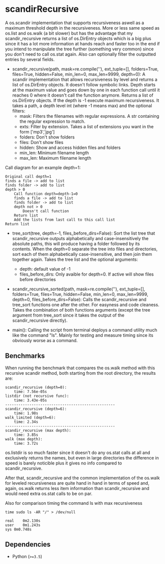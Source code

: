 # scandirRecursive
A os.scandir implementation that supports recursiveness aswell as a maximum threshold depth in the recursiveness.
More or less same speed as os.list and os.walk (a bit slower) but has the advantage that my scandir_recursive returns a list of os.DirEntry objects which is a big plus since it has a lot more information at hands reach and faster too in the end if you intend to manipulate the tree further (something very common) since you don't need to call os.stat again. Also can optionally filter the outputted entries by several fields.

- scandir_recursive(path, mask=re.compile(''), ext_tuple=\[\], folders=True, files=True, hidden=False, min_len=0, max_len=9999, depth=0): A scandir implementation that allows recursiveness by level and returns a list of os.DirEntry objects. It doesn't follow symbolic links.
Depth starts at the maximum value and goes down by one in each function call until it reaches 0 where it doesn't call the function anymore.
Returns a list of os.DirEntry objects.
If the depth is -1 execute maximum recursiveness.
It takes a path, a depth level int (where -1 means max) and the optional filters:
	- mask: Filters the filenames with regular expressions. A str containing the regular expression to match.
	- exts: Filter by extension. Takes a list of extensions you want in the form \['mp3','jpg'\]
	- folders: Don't show folders
	- files: Don't show files
	- hidden: Show and access hidden files and folders
	- min_len: Minimum filename length
	- max_len: Maximum filename length

Call diagram for an example depth=1:
```
Original call depth=1
finds a file -> add to list
finds folder -> add to list
depth > 0
    Call function depth=depth-1=0
	finds a file -> add to list
	finds folder -> add to list
	depth not > 0
	    Doesn't call function
	Return list
    Add the lists from last call to this call list
Return list
```

- tree_sort(tree, depth=-1, files_before_dirs=False): Sort the list tree that scandir_recursive outputs alphabetically and case-insensitively the absolute paths, this will produce having a folder followed by its contents. When the depth=0 separate the tree into files and directories, sort each of them alphabetically case-insensitive, and then join them together again. Takes the tree list and the optional arguments:
	- depth: default value of -1
	- files_before_dirs: Only avaible for depth=0. If active will show files before directories
    
- scandir_recursive_sorted(path, mask=re.compile(''), ext_tuple=[], folders=True, files=True, hidden=False, min_len=0, max_len=9999, depth=0, files_before_dirs=False): Calls the scandir_recursive and tree_sort functions one after the other. For easyness and code cleaness. Takes the combination of both functions arguments (except the tree argument from tree_sort since it takes the output of the scandir_recursive directly).

- main(): Calling the script from terminal deploys a command utility much like the command "ls". Mainly for testing and measure timing since its obviously worse as a command.

Benchmarks
----------
When running the benchmark that compares the os.walk method with this recursive scandir method, both starting from the root directory, the results are:
```
scandir_recursive (depth=0):
	time: 7.56e-05s
listdir (not recursive func):
	time: 3.43e-05s
--------------------------------------------------
scandir_recursive (depth=6):
	time: 1.98s
walk_limited (depth=6):
	time: 2.34s
--------------------------------------------------
scandir_recursive (max depth):
	time: 3.85s
walk (max depth):
	time: 3.72s
```
os.listdir is so much faster since it doesn't do any os.stat calls at all and exclusively returns the names, but even in large directories the difference in speed is barely noticible plus it gives no info compared to scandir_recursive.

After that, scandir_recursive and the common implementation of the os.walk for leveled recursiveness are quite hand in hand in terms of speed and, again, os.walk returns less item information than scandir_recursive and would need extra os.stat calls to be on par.

Also for comparison timing the command ls with max recursiveness
```
time sudo ls -AR "/" > /dev/null
```

```
real	0m2.130s
user	0m1.243s
sys	0m0.748s
```

Dependencies
------------
* Python (`>=3.5`)
